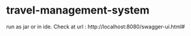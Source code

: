 ﻿# travel-management-system
run as jar or in ide. Check at url : http://localhost:8080/swagger-ui.html#
